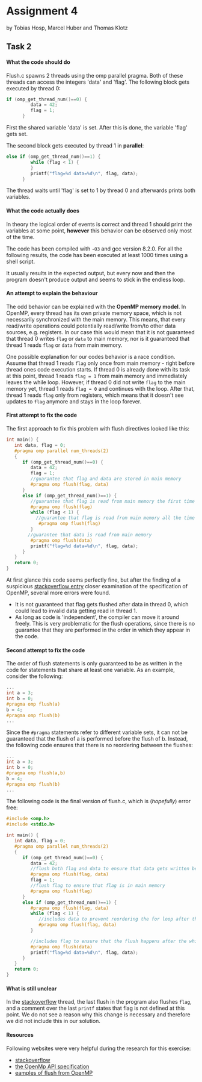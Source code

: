 # Assignment 4

by Tobias Hosp, Marcel Huber and Thomas Klotz



## Task 2



#### What the code should do

Flush.c spawns 2 threads using the omp parallel pragma. Both of these threads can access the integers 'data' and 'flag'.
The following block gets executed by thread 0:

```c
if (omp_get_thread_num()==0) {
         data = 42;
         flag = 1;
      }
```

First the shared variable 'data' is set. After this is done, the variable 'flag' gets set.

The second block gets executed by thread 1 in **parallel**:

```c
else if (omp_get_thread_num()==1) {
         while (flag < 1) {
         }
         printf("flag=%d data=%d\n", flag, data);
      }
```

 The thread waits until 'flag' is set to 1 by thread 0 and afterwards prints both variables.

#### What the code actually does

In theory the logical order of events is correct and thread 1 should print the variables at some point, **however** this behavior can be observed only most of the time.

The code has been compiled with `-O3` and gcc version 8.2.0.
For all the following results, the code has been executed at least 1000 times using a shell script.

It usually results in the expected output, but every now and then the program doesn't produce output and seems to stick in the endless loop.

#### An attempt to explain the behaviour

The odd behavior can be explained with the **OpenMP memory model**. In OpenMP, every thread has its own private memory space, which is not necessarily synchronized with the main memory. This means, that every read/write operations could potentially read/write from/to other data sources, e.g. registers.
In our case this would mean that it is not guaranteed that thread 0 writes `flag` or `data` to main memory, nor is it guaranteed that thread 1 reads `flag` or `data` from main memory. 

One possible explanation for our codes behavior is a race condition.
Assume that thread 1 reads `flag` only once from main memory - right before thread ones code execution starts. If thread 0 is already done with its task at this point, thread 1 reads `flag = 1` from main memory and immediately leaves the while loop. However, if thread 0 did not write `flag` to the main memory yet, thread 1 reads `flag = 0` and continues with the loop. After that, thread 1 reads `flag` only from registers, which means that it doesn't see updates to `flag` anymore and stays in the loop forever.

#### First attempt to fix the code

The first approach to fix this problem with flush directives looked like this:

```c
int main() {
   int data, flag = 0;
   #pragma omp parallel num_threads(2)
   {
      if (omp_get_thread_num()==0) {
         data = 42;
         flag = 1;
         //guarantee that flag and data are stored in main memory
         #pragma omp flush(flag, data)
      }
      else if (omp_get_thread_num()==1) {
         //guarantee that flag is read from main memory the first time of loop execution
         #pragma omp flush(flag) 
         while (flag < 1) {
           //guarantee that flag is read from main memory all the time (equals volatile flag?).
            #pragma omp flush(flag) 
         }
        //guarantee that data is read from main memory
         #pragma omp flush(data)
         printf("flag=%d data=%d\n", flag, data);
      }
   }
   return 0;
}
```

At first glance this code seems perfectly fine, but after the finding of a suspicious [stackoverflow entry](https://stackoverflow.com/questions/19687233/explict-flush-directive-with-openmp-when-is-it-necessary-and-when-is-it-helpful) closer examination of the specification of OpenMP,  several more errors were found.

- It is not guaranteed that flag gets flushed after data in thread 0, which could lead to invalid data getting read in thread 1.
- As long as code is 'independent', the compiler can move it around freely. This is very problematic for the flush operations, since there is no guarantee that they are performed in the order in which they appear in the code.

#### Second attempt to fix the code

The order of flush statements is only guaranteed to be as written in the code for statements that share at least one variable. As an example, consider the following:

```c
...
int a = 3;
int b = 0;
#pragma omp flush(a)
b = 4;
#pragma omp flush(b)
...
```

Since the ``#pragma`` statements refer to different variable sets, it can not be guaranteed that the flush of a is performed before the flush of b. Instead, the following code ensures that there is no reordering between the flushes:

```c
...
int a = 3;
int b = 0;
#pragma omp flush(a,b)
b = 4;
#pragma omp flush(b)
...
```

The following code is the final version of flush.c, which is (*hopefully*) error free:

```c
#include <omp.h>
#include <stdio.h>

int main() {
   int data, flag = 0;
   #pragma omp parallel num_threads(2)
   {
      if (omp_get_thread_num()==0) {
         data = 42;
         //flush both flag and data to ensure that data gets written before flag
         #pragma omp flush(flag, data) 
         flag = 1;
         //flush flag to ensure that flag is in main memory
         #pragma omp flush(flag)
      }
      else if (omp_get_thread_num()==1) {
         #pragma omp flush(flag, data)
         while (flag < 1) {
            //includes data to prevent reordering the for loop after the flush statement in line line 25
            #pragma omp flush(flag, data) 
         }

         //includes flag to ensure that the flush happens after the while loop
         #pragma omp flush(data)
         printf("flag=%d data=%d\n", flag, data);
      }
   }
   return 0;
}
```



#### What is still unclear

In the [stackoverflow](https://stackoverflow.com/questions/19687233/explict-flush-directive-with-openmp-when-is-it-necessary-and-when-is-it-helpful) thread, the last flush in the program also flushes `flag`, and a comment over the last `printf` states that flag is not defined at this point. We do not see a reason why this change is necessary and therefore we did not include this in our solution.

#### Resources

Following websites were very helpful during the research for this exercise:

- [stackoverflow](https://stackoverflow.com/questions/19687233/explict-flush-directive-with-openmp-when-is-it-necessary-and-when-is-it-helpful)
- [the OpenMp API specification](https://www.openmp.org/wp-content/uploads/OpenMP-API-Specification-5-1.pdf)
- [eamples of flush from OpenMP](https://www.openmp.org/spec-html/5.0/openmpsu96.html)